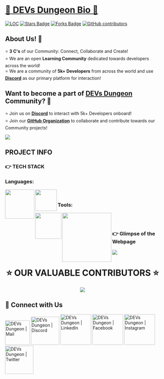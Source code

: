 <h1><ins>📍 DEVs Dungeon Bio 📍</ins></h1>

<div align="left">
<a href="https://github.com/Devs-Dungeon/bio/"><img src="https://sloc.xyz/github/Devs-Dungeon/bio" alt="LOC"/></a>
<a href="https://github.com/Devs-Dungeon/bio/"><img src="https://img.shields.io/github/stars/Devs-Dungeon/bio" alt="Stars Badge"/></a>
<a href="https://github.com/Devs-Dungeon/bio/network/members"><img src="https://img.shields.io/github/forks/Devs-Dungeon/bio" alt="Forks Badge"/></a>
<a href="https://github.com/Devs-Dungeon/bio/graphs/contributors"><img alt="GitHub contributors" src="https://img.shields.io/github/contributors/Devs-Dungeon/bio?color=2b9348"></a>
</div>


<h2> About Us! 🤩 </h2>
<p>
    ⭐ <b>3 C's</b> of our Community: Connect, Collaborate and Create! <br>
    ⭐ We are an open <b>Learning Community</b> dedicated towards developers across the world! <br>
    ⭐ We are a community of <b>5k+ Developers</b> from across the world and use <b><a href="https://discord.gg/GqzWmqDKzU">Discord</a></b> as our primary platform for interaction! <br>
</p>


<h2>Want to become a part of <a href="https://devs-dungeon.github.io/bio/">DEVs Dungeon</a> Community? 🤝</h2>
<p>
    ⭐ Join us on <b><a href="https://discord.gg/GqzWmqDKzU">Discord</a></b> to interact with 5k+ Developers onboard! <br>
    ⭐ Join our <b><a href="https://github.com/Devs-Dungeon/support/issues/new?assignees=&labels=invite+me+to+the+organisation&template=invitation.yml&title=Please+invite+me+to+the+GitHub+Community+Organization">GitHub Organization</a></b> to collaborate and contribute towards our Community projects! <br>
</p>

![](https://user-images.githubusercontent.com/73097560/115834477-dbab4500-a447-11eb-908a-139a6edaec5c.gif)

<h2>PROJECT INFO</h2>

<h3> 👉 TECH STACK </h3>

<h3> Languages: </h3>

<div>
<img align="left" width="95px" src="https://img.shields.io/badge/-HTML5-13324B?logo=html5&Color=white&style=plastic" />
<img align="left" width="70px" src="https://img.shields.io/badge/-CSS-1572B6?logo=CSS3&Color=white&style=plastic" />
</div>

<br>
<h3> Tools: </h3>

<div>
<img align="left" width="85px" src="https://img.shields.io/badge/-Figma-1572B6?logo=figma&Color=white&style=plastic" />
<img align="left" width="160px" src="https://img.shields.io/badge/-Adobe Photoshop-1572B6?logo=AdobePhotoshop&Color=white&style=plastic" />
</div>
<br><br>

<h3> 👉 Glimpse of the Webpage </h3>

![](https://github.com/Devs-Dungeon/bio/blob/main/Assets/bio.PNG)


<h1 align=center> ⭐ OUR VALUABLE CONTRIBUTORS ⭐ </h1>

<p align="center">
	<a href="https://github.com/Devs-Dungeon/bio/graphs/contributors">
		<img src="https://contrib.rocks/image?repo=Devs-Dungeon/bio" />
	</a>
</p>

<h2> 🔗 Connect with Us </h2>


   [<img alt="DEVs Dungeon | Mail" width="80px" src="https://img.shields.io/badge/-Gmail-000000?logo=gmail&Color=0A66C2&style=flat-square" />](mailto:devs.dungeon.community@gmail.com)
    [<img alt="DEVs Dungeon | Discord" width="92px" src="https://img.shields.io/badge/-Discord-000000?logo=discord&Color=0A66C2&style=flat-square" />](https://discord.gg/ceMXzhfaka)
    [<img alt="DEVs Dungeon | LinkedIn" width="100px" src="https://img.shields.io/badge/-LinkedIn-000000?logo=linkedin&Color=0A66C2&style=flat-square" />](https://www.linkedin.com/company/devs-dungeon/)
    [<img alt="DEVs Dungeon | Facebook" width="100px" src="https://img.shields.io/badge/-Facebook-000000?logo=facebook&Color=0A66C2&style=flat-square" />](https://www.facebook.com/devs.dungeon/)
    [<img alt="DEVs Dungeon | Instagram" width="100px" src="https://img.shields.io/badge/-Instagram-000000?logo=instagram&Color=0A66C2&style=flat-square" />](https://www.instagram.com/devs.dungeon/)
    [<img alt="DEVs Dungeon | Twitter" width="92px" src="https://img.shields.io/badge/-Twitter-000000?logo=twitter&Color=0A66C2&style=flat-square" />](https://twitter.com/devs_dungeon)

